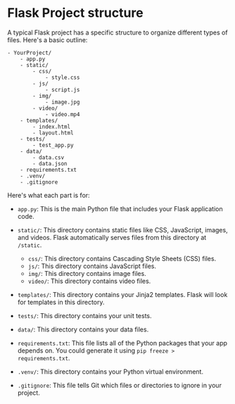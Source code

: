 # Flask Project structure

A typical Flask project has a specific structure to organize different types of files. Here's a basic outline:

```
- YourProject/
    - app.py
    - static/
        - css/
            - style.css
        - js/
            - script.js
        - img/
            - image.jpg
        - video/
            - video.mp4
    - templates/
        - index.html
        - layout.html
    - tests/
        - test_app.py
    - data/
        - data.csv
        - data.json
    - requirements.txt
    - .venv/
    - .gitignore
```

Here's what each part is for:

- `app.py`: This is the main Python file that includes your Flask application code.

- `static/`: This directory contains static files like CSS, JavaScript, images, and videos. Flask automatically serves files from this directory at `/static`.
    - `css/`: This directory contains Cascading Style Sheets (CSS) files.
    - `js/`: This directory contains JavaScript files.
    - `img/`: This directory contains image files.
    - `video/`: This directory contains video files.

- `templates/`: This directory contains your Jinja2 templates. Flask will look for templates in this directory.

- `tests/`: This directory contains your unit tests.

- `data/`: This directory contains your data files.

- `requirements.txt`: This file lists all of the Python packages that your app depends on. You could generate it using `pip freeze > requirements.txt`.

- `.venv/`: This directory contains your Python virtual environment.

- `.gitignore`: This file tells Git which files or directories to ignore in your project.